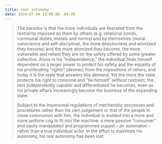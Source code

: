 ```yaml
---
title: real autonomy
date: 2024-07-04 13:08:00 -04:00
---
```


>The paradox is that the more individuals are liberated from the restraints imposed on them by others (e.g. relational bonds, communal duties, morals and norms) and by themselves (moral conscience and self-discipline), the more directionless and atomized they become; and the more atomized they become, the more vulnerable and reliant they are on the safety offered by some greater collective. Alone in his “independence,” the individual finds himself dependent on a larger power to protect his safety and the equality of his proliferating “rights” (desires) from the impositions of others, and today it is the state that answers this demand. Yet the more the state protects his right to consume and “be himself” without restraint, the less independently capable and differentiated he becomes, even as his private affairs increasingly become the business of the expanding state.
>
>Subject to the impersonal regulations of mechanistic processes and procedures rather than his own judgement or that of the people in close communion with him, the individual is molded into a more and more uniform cog to fit into the machine: a mere passive “consumer” and easily manipulated and programmed puppet – an automaton – rather than  a true individual actor. In the effort to maximize his autonomy, his real autonomy has been lost.